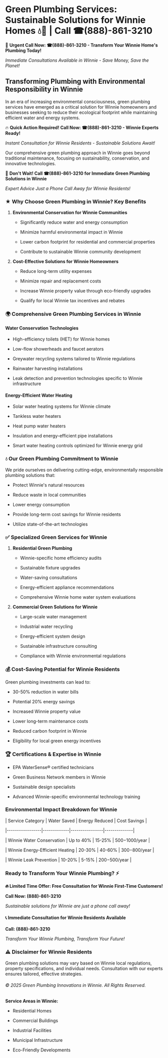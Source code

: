 # Green Plumbing Services: Sustainable Solutions for Winnie Homes 💧🌿 | Call ☎(888)-861-3210

🚨 **Urgent Call Now: ☎(888)-861-3210 - Transform Your Winnie Home's Plumbing Today!**
*Immediate Consultations Available in Winnie - Save Money, Save the Planet!*

## Transforming Plumbing with Environmental Responsibility in Winnie

In an era of increasing environmental consciousness, green plumbing services have emerged as a critical solution for Winnie homeowners and businesses seeking to reduce their ecological footprint while maintaining efficient water and energy systems. 

🔥 **Quick Action Required! Call Now: ☎(888)-861-3210 - Winnie Experts Ready!**
*Instant Consultation for Winnie Residents - Sustainable Solutions Await!*

Our comprehensive green plumbing approach in Winnie goes beyond traditional maintenance, focusing on sustainability, conservation, and innovative technologies.

🚨 **Don't Wait! Call ☎(888)-861-3210 for Immediate Green Plumbing Solutions in Winnie**
*Expert Advice Just a Phone Call Away for Winnie Residents!*

### ★ Why Choose Green Plumbing in Winnie? Key Benefits

1. **Environmental Conservation for Winnie Communities** 
   - Significantly reduce water and energy consumption
   - Minimize harmful environmental impact in Winnie
   - Lower carbon footprint for residential and commercial properties
   - Contribute to sustainable Winnie community development

2. **Cost-Effective Solutions for Winnie Homeowners** 
   - Reduce long-term utility expenses
   - Minimize repair and replacement costs
   - Increase Winnie property value through eco-friendly upgrades
   - Qualify for local Winnie tax incentives and rebates

### 🌍 Comprehensive Green Plumbing Services in Winnie

#### Water Conservation Technologies
- High-efficiency toilets (HET) for Winnie homes
- Low-flow showerheads and faucet aerators
- Greywater recycling systems tailored to Winnie regulations
- Rainwater harvesting installations
- Leak detection and prevention technologies specific to Winnie infrastructure

#### Energy-Efficient Water Heating
- Solar water heating systems for Winnie climate
- Tankless water heaters
- Heat pump water heaters
- Insulation and energy-efficient pipe installations
- Smart water heating controls optimized for Winnie energy grid

### 💧 Our Green Plumbing Commitment to Winnie

We pride ourselves on delivering cutting-edge, environmentally responsible plumbing solutions that:
- Protect Winnie's natural resources
- Reduce waste in local communities
- Lower energy consumption
- Provide long-term cost savings for Winnie residents
- Utilize state-of-the-art technologies

### ✅ Specialized Green Services for Winnie

1. **Residential Green Plumbing**
   - Winnie-specific home efficiency audits
   - Sustainable fixture upgrades
   - Water-saving consultations
   - Energy-efficient appliance recommendations
   - Comprehensive Winnie home water system evaluations

2. **Commercial Green Solutions for Winnie**
   - Large-scale water management
   - Industrial water recycling
   - Energy-efficient system design
   - Sustainable infrastructure consulting
   - Compliance with Winnie environmental regulations

### 💰 Cost-Saving Potential for Winnie Residents

Green plumbing investments can lead to:
- 30-50% reduction in water bills
- Potential 20% energy savings
- Increased Winnie property value
- Lower long-term maintenance costs
- Reduced carbon footprint in Winnie
- Eligibility for local green energy incentives

### 🏆 Certifications & Expertise in Winnie

- EPA WaterSense® certified technicians
- Green Business Network members in Winnie
- Sustainable design specialists
- Advanced Winnie-specific environmental technology training

### Environmental Impact Breakdown for Winnie

| Service Category | Water Saved | Energy Reduced | Cost Savings |
|-----------------|-------------|----------------|--------------|
| Winnie Water Conservation | Up to 40% | 15-25% | $500-$1000/year |
| Winnie Energy-Efficient Heating | 20-30% | 40-60% | $300-$800/year |
| Winnie Leak Prevention | 10-20% | 5-15% | $200-$500/year |

### Ready to Transform Your Winnie Plumbing? ⚡

**🔥 Limited Time Offer: Free Consultation for Winnie First-Time Customers!**

**Call Now: (888)-861-3210**
*Sustainable solutions for Winnie are just a phone call away!*

#### 📞 Immediate Consultation for Winnie Residents Available

**Call: (888)-861-3210**
*Transform Your Winnie Plumbing, Transform Your Future!*

### ⚠️ Disclaimer for Winnie Residents

Green plumbing solutions may vary based on Winnie local regulations, property specifications, and individual needs. Consultation with our experts ensures tailored, effective strategies.

###### © 2025 Green Plumbing Innovations in Winnie. All Rights Reserved.

**Service Areas in Winnie:** 
- Residential Homes
- Commercial Buildings
- Industrial Facilities
- Municipal Infrastructure
- Eco-Friendly Developments